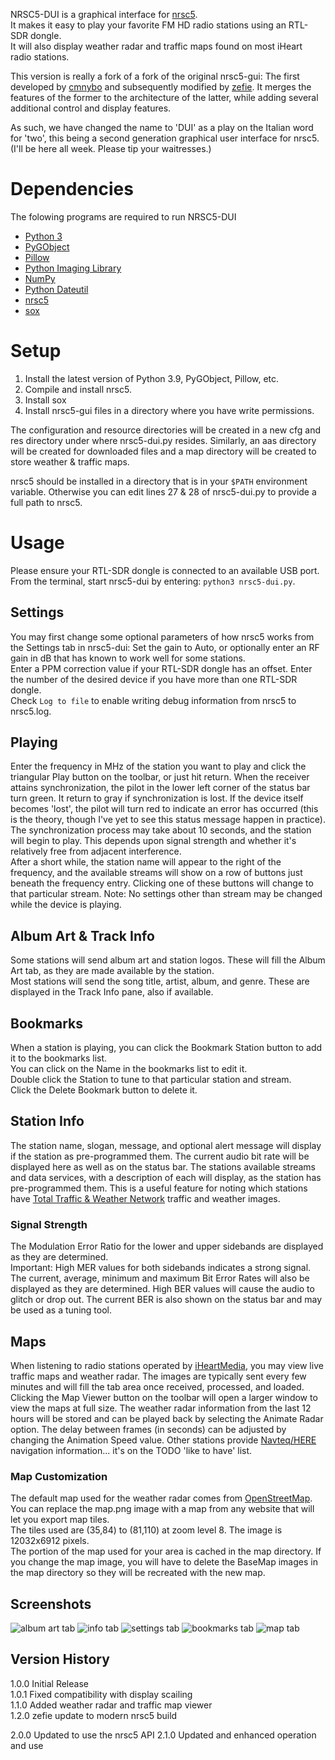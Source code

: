 NRSC5-DUI is a graphical interface for [nrsc5](https://github.com/theori-io/nrsc5).  
It makes it easy to play your favorite FM HD radio stations using an RTL-SDR dongle.  
It will also display weather radar and traffic maps found on most iHeart radio
stations.

This version is really a fork of a fork of the original nrsc5-gui: The first
developed by [cmnybo](https://github.com/cmnybo/nrsc5-gui) and subsequently modified
by [zefie](https://github.com/zefie/nrsc5-gui). It merges the features of the former
to the architecture of the latter, while adding several additional control and display
features.

As such, we have changed the name to 'DUI' as a play on the Italian word for 'two',
this being a second generation graphical user interface for nrsc5. (I'll be here all
week. Please tip your waitresses.)

# Dependencies

The folowing programs are required to run NRSC5-DUI

* [Python 3](https://www.python.org/downloads/release)
* [PyGObject](https://pygobject.readthedocs.io/en/latest/)
* [Pillow](https://pillow.readthedocs.io/en/stable/)
* [Python Imaging Library](http://pythonware.com/products/pil)
* [NumPy](http://www.numpy.org)
* [Python Dateutil](https://pypi.org/project/python-dateutil)
* [nrsc5](https://github.com/theori-io/nrsc5)
* [sox](https://github.com/chirlu/sox)

# Setup
1. Install the latest version of Python 3.9, PyGObject, Pillow, etc.
2. Compile and install nrsc5.
3. Install sox
4. Install nrsc5-gui files in a directory where you have write permissions.

The configuration and resource directories will be created in a new cfg and res directory
under where nrsc5-dui.py resides. Similarly, an aas directory will be created for downloaded
files and a map directory will be created to store weather & traffic maps.

nrsc5 should be installed in a directory that is in your `$PATH` environment variable.
Otherwise you can edit lines 27 & 28 of nrsc5-dui.py to provide a full path to nrsc5.

# Usage
Please ensure your RTL-SDR dongle is connected to an available USB port.
From the terminal, start nrsc5-dui by entering: `python3 nrsc5-dui.py`.

## Settings
You may first change some optional parameters of how nrsc5 works from the Settings tab in nrsc5-dui:
Set the gain to Auto, or optionally enter an RF gain in dB that has known to work well for some stations.  
Enter a PPM correction value if your RTL-SDR dongle has an offset.
Enter the number of the desired device if you have more than one RTL-SDR dongle.  
Check `Log to file` to enable writing debug information from nrsc5 to nrsc5.log.

## Playing
Enter the frequency in MHz of the station you want to play and click the triangular Play button on the toolbar, or just hit return.
When the receiver attains synchronization, the pilot in the lower left corner of the status bar turn green. It return to gray if synchronization is lost.
If the device itself becomes 'lost', the pilot will turn red to indicate an error has occurred (this is the theory, though I've yet to see this status message happen in practice).
The synchronization process may take about 10 seconds, and the station will begin to play. This depends upon signal strength and whether it's relatively free from adjacent interference.   
After a short while, the station name will appear to the right of the frequency, and the available streams will show on a row of buttons just beneath the frequency entry.
Clicking one of these buttons will change to that particular stream.
Note: No settings other than stream may be changed while the device is playing. 

## Album Art & Track Info
Some stations will send album art and station logos. These will fill the Album Art tab, as they are made available by the station.  
Most stations will send the song title, artist, album, and genre. These are displayed in the Track Info pane, also if available.  

## Bookmarks
When a station is playing, you can click the Bookmark Station button to add it to the bookmarks list.  
You can click on the Name in the bookmarks list to edit it.  
Double click the Station to tune to that particular station and stream.  
Click the Delete Bookmark button to delete it.

## Station Info
The station name, slogan, message, and optional alert message will display if the station as pre-programmed them.
The current audio bit rate will be displayed here as well as on the status bar.
The stations available streams and data services, with a description of each will display, as the station has pre-programmed them.
This is a useful feature for noting which stations have [Total Traffic & Weather Network](https://www.ttwnetwork.com/) traffic and weather images.

### Signal Strength
The Modulation Error Ratio for the lower and upper sidebands are displayed as they are determined.  
Important: High MER values for both sidebands indicates a strong signal.  
The current, average, minimum and maximum Bit Error Rates will also be displayed as they are determined.
High BER values will cause the audio to glitch or drop out.
The current BER is also shown on the status bar and may be used as a tuning tool.

## Maps
When listening to radio stations operated by [iHeartMedia](http://iheartmedia.com/iheartmedia/stations), you may view live traffic maps
and weather radar. The images are typically sent every few minutes and will fill the tab area once received, processed, and loaded.  
Clicking the Map Viewer button on the toolbar will open a larger window to view the maps at full size.
The weather radar information from the last 12 hours will be stored and can be played back by selecting the Animate Radar option.
The delay between frames (in seconds) can be adjusted by changing the Animation Speed value.
Other stations provide [Navteq/HERE](https://www.here.com) navigation information... it's on the TODO 'like to have' list.

### Map Customization
The default map used for the weather radar comes from [OpenStreetMap](https://www.openstreetmap.org).
You can replace the map.png image with a map from any website that will let you export map tiles.  
The tiles used are (35,84) to (81,110) at zoom level 8. The image is 12032x6912 pixels.  
The portion of the map used for your area is cached in the map directory.
If you change the map image, you will have to delete the BaseMap images in the map directory so they will be recreated with the new map. 

## Screenshots
![album art tab](https://raw.githubusercontent.com/markjfine/nrsc5-dui/master/screenshots/Album_Art_Tab.png "Album Art Tab")
![info tab](https://raw.githubusercontent.com/markjfine/nrsc5-dui/master/screenshots/Info_Tab.png "Info Tab")
![settings tab](https://raw.githubusercontent.com/markjfine/nrsc5-dui/master/screenshots/Settings_Tab.png "Settings Tab")
![bookmarks tab](https://raw.githubusercontent.com/markjfine/nrsc5-dui/master/screenshots/Bookmarks_Tab.png "Bookmarks Tab")
![map tab](https://raw.githubusercontent.com/markjfine/nrsc5-dui/master/screenshots/Map_Tab.png "Map Tab")

## Version History
1.0.0 Initial Release  
1.0.1 Fixed compatibility with display scailing  
1.1.0 Added weather radar and traffic map viewer  
1.2.0 zefie update to modern nrsc5 build

2.0.0 Updated to use the nrsc5 API
2.1.0 Updated and enhanced operation and use
